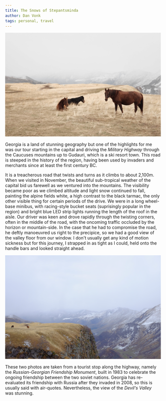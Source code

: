 ```yaml
---
title: The Snows of Stepantsminda
author: Dan Vonk
tags: personal, travel
---
```


![Horses, near the cliff of the side of a valley](/images/DSCF7233.JPG "Horses hanging out while it snows in the wintry valley.")

Georgia is a land of stunning geography but one of the highlights for me was our
tour starting in the capital and driving the _Military Highway_ through the
Caucuses mountains up to Gudauri, which is a ski resort town. This road is
steeped in the history of the region, having been used by invaders and merchants since at
least the first century BC.

It is a treacherous road that twists and turns as it climbs to about 2,100m. When
we visited in November, the beautiful sub-tropical weather of the capital bid us
farewell as we ventured into the mountains. The visibility became poor as 
we climbed altitude and light snow continued to fall, painting the alpine fields
white, a high contrast to the black tarmac, the only other visible thing for
certain periods of the drive. We were in a long wheel-base minibus, with racing-style bucket seats
(suprisingly popular in the region) and bright blue LED strip lights running
the length of the roof in the aisle. Our driver was keen and drove rapidly
through the twisting corners, often in the middle of the road, with the oncoming
traffic occluded by the horizon or mountain-side. In the case that he had to
compromise the road, he deftly manoeuvred us right to the precipice, so we had a
good view of the valley floor from our window. I don't usually
get any kind of motion sickness but for this journey, I strapped in as tight as
I could, held onto the handle bars and looked straight ahead.


![A dramatic view of the valley](/images/DSCF7217.JPG "A dramatic view of the valley taken from the precipice of the monument.")

These two photos are taken from a tourist stop along the highway, namely the
_Russian-Georgian Friendship Monument_, built in 1983 to celebrate the ongoing
friendship between the two soviet nations. Georgia has re-evaluated its
friendship with Russia after they invaded in 2008, so this is usually said with
air-quotes. Nevertheless, the view of the _Devil's Valley_ was stunning.
